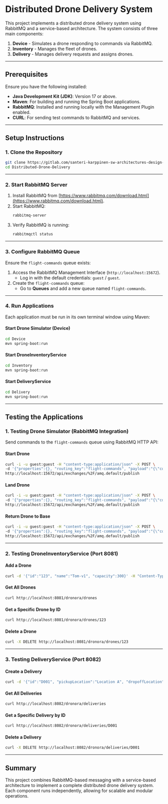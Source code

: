 # Distributed Drone Delivery System

This project implements a distributed drone delivery system using RabbitMQ and a service-based architecture. The system consists of three main components:
1. **Device** - Simulates a drone responding to commands via RabbitMQ.
2. **Inventory** - Manages the fleet of drones.
3. **Delivery** - Manages delivery requests and assigns drones.

---

## Prerequisites

Ensure you have the following installed:
- **Java Development Kit (JDK)**: Version 17 or above.
- **Maven**: For building and running the Spring Boot applications.
- **RabbitMQ**: Installed and running locally with the Management Plugin enabled.
- **CURL**: For sending test commands to RabbitMQ and services.

---

## Setup Instructions

### 1. Clone the Repository

```bash
git clone https://gitlab.com/santeri-karppinen-sw-architectures-design-2024/Distributed-Drone-Delivery.git
cd Distributed-Drone-Delivery
```

---

### 2. Start RabbitMQ Server

1. Install RabbitMQ from [https://www.rabbitmq.com/download.html](https://www.rabbitmq.com/download.html).
2. Start RabbitMQ:
   ```bash
   rabbitmq-server
   ```
3. Verify RabbitMQ is running:
   ```bash
   rabbitmqctl status
   ```

---

### 3. Configure RabbitMQ Queue

Ensure the `flight-commands` queue exists:
1. Access the RabbitMQ Management Interface (`http://localhost:15672`).
   - Log in with the default credentials: `guest` / `guest`.
2. Create the `flight-commands` queue:
   - Go to **Queues** and add a new queue named `flight-commands`.

---

### 4. Run Applications

Each application must be run in its own terminal window using Maven:

#### Start Drone Simulator (Device)
```bash
cd Device
mvn spring-boot:run
```

#### Start DroneInventoryService
```bash
cd Inventory
mvn spring-boot:run
```

#### Start DeliveryService
```bash
cd Delivery
mvn spring-boot:run
```

---

## Testing the Applications

### 1. Testing Drone Simulator (RabbitMQ Integration)

Send commands to the `flight-commands` queue using RabbitMQ HTTP API:

#### Start Drone
```bash
curl -i -u guest:guest -H "content-type:application/json" -X POST \
-d '{"properties":{}, "routing_key":"flight-commands", "payload":"{\"command\":\"start-drone\"}", "payload_encoding":"string"}' \
http://localhost:15672/api/exchanges/%2F/amq.default/publish
```

#### Land Drone
```bash
curl -i -u guest:guest -H "content-type:application/json" -X POST \
-d '{"properties":{}, "routing_key":"flight-commands", "payload":"{\"command\":\"land\"}", "payload_encoding":"string"}' \
http://localhost:15672/api/exchanges/%2F/amq.default/publish
```

#### Return Drone to Base
```bash
curl -i -u guest:guest -H "content-type:application/json" -X POST \
-d '{"properties":{}, "routing_key":"flight-commands", "payload":"{\"command\":\"return-to-base\"}", "payload_encoding":"string"}' \
http://localhost:15672/api/exchanges/%2F/amq.default/publish
```

---

### 2. Testing DroneInventoryService (Port 8081)

#### Add a Drone
```bash
curl -d '{"id":"123", "name":"Tom-v1", "capacity":300}' -H "Content-Type: application/json" -X POST http://localhost:8081/dronora/drones
```

#### Get All Drones
```bash
curl http://localhost:8081/dronora/drones
```

#### Get a Specific Drone by ID
```bash
curl http://localhost:8081/dronora/drones/123
```

#### Delete a Drone
```bash
curl -X DELETE http://localhost:8081/dronora/drones/123
```

---

### 3. Testing DeliveryService (Port 8082)

#### Create a Delivery
```bash
curl -d '{"id":"D001", "pickupLocation":"Location A", "dropoffLocation":"Location B", "droneId":"123"}' -H "Content-Type: application/json" -X POST http://localhost:8082/dronora/deliveries
```

#### Get All Deliveries
```bash
curl http://localhost:8082/dronora/deliveries
```

#### Get a Specific Delivery by ID
```bash
curl http://localhost:8082/dronora/deliveries/D001
```

#### Delete a Delivery
```bash
curl -X DELETE http://localhost:8082/dronora/deliveries/D001
```

---

## Summary

This project combines RabbitMQ-based messaging with a service-based architecture to implement a complete distributed drone delivery system. Each component runs independently, allowing for scalable and modular operations.
